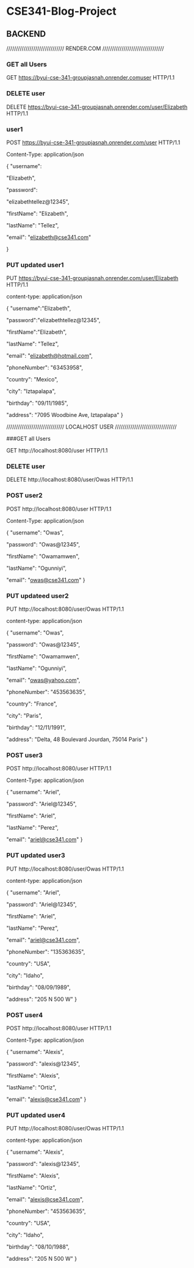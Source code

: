 # CSE341-Blog-Project

## BACKEND

////////////////////////////// RENDER.COM ////////////////////////////////

### GET all Users

GET https://byui-cse-341-groupjasnah.onrender.comuser HTTP/1.1

### DELETE user

DELETE https://byui-cse-341-groupjasnah.onrender.com/user/Elizabeth HTTP/1.1

### user1

POST https://byui-cse-341-groupjasnah.onrender.com/user HTTP/1.1

Content-Type: application/json

{ "username":

"Elizabeth",

"password":

"elizabethtellez@12345",

"firstName": "Elizabeth",

"lastName": "Tellez",

"email": "elizabeth@cse341.com"

}

### PUT updated user1

PUT https://byui-cse-341-groupjasnah.onrender.com/user/Elizabeth HTTP/1.1

content-type: application/json

{ "username":"Elizabeth",

"password":"elizabethtellez@12345",

"firstName":"Elizabeth",

"lastName": "Tellez",

"email": "elizabeth@hotmail.com",

"phoneNumber": "63453958",

"country": "Mexico",

"city": "Iztapalapa",

"birthday": "09/11/1985",

"address": "7095 Woodbine Ave, Iztapalapa" }

////////////////////////////// LOCALHOST USER ////////////////////////////////

###GET all Users

GET http://localhost:8080/user HTTP/1.1

### DELETE user

DELETE http://localhost:8080/user/Owas HTTP/1.1

### POST user2

POST http://localhost:8080/user HTTP/1.1

Content-Type: application/json

{ "username": "Owas",

"password": "Owas@12345",

"firstName": "Owamamwen",

"lastName": "Ogunniyi",

"email": "owas@cse341.com" }

### PUT updateed user2

PUT http://localhost:8080/user/Owas HTTP/1.1

content-type: application/json

{ "username": "Owas",

"password": "Owas@12345",

"firstName": "Owamamwen",

"lastName": "Ogunniyi",

"email": "owas@yahoo.com",

"phoneNumber": "453563635",

"country": "France",

"city": "Paris",

"birthday": "12/11/1991",

"address": "Delta, 48 Boulevard Jourdan, 75014 Paris" }

### POST user3

POST http://localhost:8080/user HTTP/1.1

Content-Type: application/json

{ "username": "Ariel",

"password": "Ariel@12345",

"firstName": "Ariel",

"lastName": "Perez",

"email": "ariel@cse341.com" }

### PUT updated user3

PUT http://localhost:8080/user/Owas HTTP/1.1

content-type: application/json

{ "username": "Ariel",

"password": "Ariel@12345",

"firstName": "Ariel",

"lastName": "Perez",

"email": "ariel@cse341.com",

"phoneNumber": "135363635",

"country": "USA",

"city": "Idaho",

"birthday": "08/09/1989",

"address": "205 N 500 W" }

### POST user4

POST http://localhost:8080/user HTTP/1.1

Content-Type: application/json

{ "username": "Alexis",

"password": "alexis@12345",

"firstName": "Alexis",

"lastName": "Ortiz",

"email": "alexis@cse341.com" }

### PUT updated user4

PUT http://localhost:8080/user/Owas HTTP/1.1

content-type: application/json

{ "username": "Alexis",

"password": "alexis@12345",

"firstName": "Alexis",

"lastName": "Ortiz",

"email": "alexis@cse341.com",

"phoneNumber": "453563635",

"country": "USA",

"city": "Idaho",

"birthday": "08/10/1988",

"address": "205 N 500 W" }
